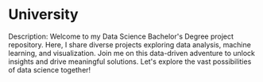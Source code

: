 # University
Description: Welcome to my Data Science Bachelor's Degree project repository. Here, I share diverse projects exploring data analysis, machine learning, and visualization. Join me on this data-driven adventure to unlock insights and drive meaningful solutions. Let's explore the vast possibilities of data science together!
